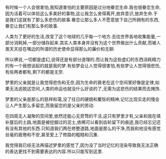 有时候一个人会很害怕,我知道害怕的主要原因是过分地眷恋生命.我也很眷恋生命,因为活着可以体验这么多美好的事物,这让我怎么舍得离开,放弃意识,放弃生命.于是我们这就有了那么多悲伤的故事.眷恋让那么多人不愿意放下自己所拥有的东西,眷恋让我们有那么多的故事.

人类为了更好的生活,改变了这个地球的几乎每一个地方.去往世界各地收集能量,一部分消耗掉,一部分储存起来.其实人类本身并没有为这个世界做出什么贡献,而被人类天天挂在嘴边的所谓的历史使命显得那么的廉价和无聊.

所以佛说,一切都是虚幻,说得还是有部分道理的.而让我为这些虚幻的东西消耗精力的有一个我想谈起的就是我的梦.有些梦会让人觉得很害怕,有些梦让人觉得很悲伤,有些两者都有,剩下的都是无奈.

梦里的父亲就是让我觉得悲伤和无奈,因为生命的衰老在这个空间里好像是定律,如果无法逃脱这空间,人类的命运也就没什么好说的了,无需为这悲伤的结果而去掩饰.

梦里的父亲是那么的慈祥和蔼,没了往日的硬朗和矍铄的精神,记忆比现实走的慢会让人产生那么多留恋,而我留恋的是父亲的劳动.

在四周无人凝聚的空间里,依然还能心无旁骛的干活,这只有梦里才有,父亲和我在填补屋后的土路,地面是被挖掘过的泥土,依稀可以看到齿轮留下的痕迹,我已经忘记还有没有其他的东西.只知道我们两在修整道路,地面是那么的干净,而我和他没有感觉丝毫的疲倦和不安,甚至爱上了修路的粗糙和沉重.

我觉得我已经无法再描述梦里的感觉了,因为没了当时记忆的渲染导致我无法正确的表达更找不到需要表达的内容.所以只能写到这里.

